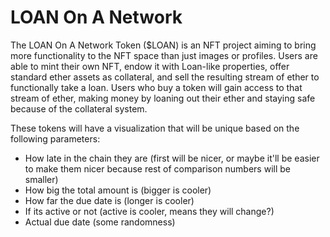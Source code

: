 # LOAN On A Network

The LOAN On A Network Token ($LOAN) is an NFT project aiming to bring more functionality to the NFT space than just images or profiles. Users are able to mint their own NFT, endow it with Loan-like properties, offer standard ether assets as collateral, and sell the resulting stream of ether to functionally take a loan. Users who buy a token will gain access to that stream of ether, making money by loaning out their ether and staying safe because of the collateral system.

These tokens will have a visualization that will be unique based on the following parameters:

* How late in the chain they are (first will be nicer, or maybe it'll be easier to make them nicer because rest of comparison numbers will be smaller)
* How big the total amount is (bigger is cooler)
* How far the due date is (longer is cooler)
* If its active or not (active is cooler, means they will change?)
* Actual due date (some randomness)
